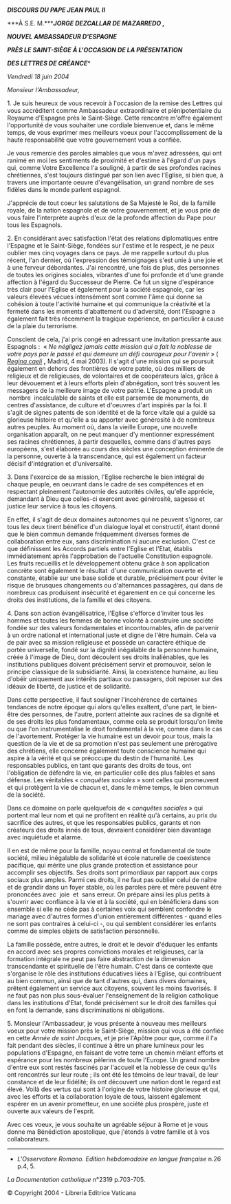 ***DISCOURS DU PAPE JEAN PAUL II***

***À S.E. M.******JORGE DEZCALLAR DE MAZARREDO*** ***,***

***NOUVEL AMBASSADEUR D'ESPAGNE***

***PRÈS LE SAINT-SIÈGE À L'OCCASION DE LA PRÉSENTATION***

***DES LETTRES DE CRÉANCE****

*Vendredi 18 juin 2004*

*Monsieur l'Ambassadeur,*

1. Je suis heureux de vous recevoir à l'occasion de la remise des Lettres qui vous accréditent comme Ambassadeur extraordinaire et plénipotentiaire du Royaume d'Espagne près le Saint-Siège. Cette rencontre m'offre également l'opportunité de vous souhaiter une cordiale bienvenue et, dans le même temps, de vous exprimer mes meilleurs voeux pour l'accomplissement de la haute responsabilité que votre gouvernement vous a confiée.

Je vous remercie des paroles aimables que vous m'avez adressées, qui ont ranimé en moi les sentiments de proximité et d'estime à l'égard d'un pays qui, comme Votre Excellence l'a souligné, à partir de ses profondes racines chrétiennes, s'est toujours distingué par son lien avec l'Eglise, si bien que, à travers une importante oeuvre d'évangélisation, un grand nombre de ses fidèles dans le monde parlent espagnol.

J'apprécie de tout coeur les salutations de Sa Majesté le Roi, de la famille royale, de la nation espagnole et de votre gouvernement, et je vous prie de vous faire l'interprète auprès d'eux de la profonde affection du Pape pour tous les Espagnols.

2. En considérant avec satisfaction l'état des relations diplomatiques entre l'Espagne et le Saint-Siège, fondées sur l'estime et le respect, je ne peux oublier mes cinq voyages dans ce pays. Je me rappelle surtout du plus récent, l'an dernier, où l'expression des témoignages s'est unie à une joie et à une ferveur débordantes. J'ai rencontré, une fois de plus, des personnes de toutes les origines sociales, vibrantes d'une foi profonde et d'une grande affection à l'égard du Successeur de Pierre. Ce fut un signe d'espérance très clair pour l'Eglise et également pour la société espagnole, car les valeurs élevées vécues intensément sont comme l'âme qui donne sa cohésion à toute l'activité humaine et qui communique la créativité et la fermeté dans les moments d'abattement ou d'adversité, dont l'Espagne a également fait très récemment la tragique expérience, en particulier à cause de la plaie du terrorisme.

Conscient de cela, j'ai pris congé en adressant une invitation pressante aux Espagnols :  « *Ne négligez jamais cette mission qui a fait la noblesse de votre pays par le passé et qui demeure un défi courageux pour l'avenir* » ( *[Regina caeli](/content/john-paul-ii/fr/angelus/2003/documents/hf_jp-ii_reg_20030504.html)* **,** Madrid, 4 mai 2003). Il s'agit d'une mission qui se poursuit également en dehors des frontières de votre patrie, où des milliers de religieux et de religieuses, de volontaires et de coopérateurs laïcs, grâce à leur dévouement et à leurs efforts plein d'abnégation, sont très souvent les messagers de la meilleure image de votre patrie. L'Espagne a produit un  nombre  incalculable de saints et elle est parsemée de monuments, de centres d'assistance, de culture et d'oeuvres d'art inspirés par la foi. Il s'agit de signes patents de son identité et de la force vitale qui a guidé sa glorieuse histoire et qu'elle a su apporter avec générosité à de nombreux autres peuples. Au moment où, dans la vieille Europe, une nouvelle organisation apparaît, on ne peut manquer d'y mentionner expressément ses racines chrétiennes, à partir desquelles, comme dans d'autres pays européens, s'est élaborée au cours des siècles une conception éminente de la personne, ouverte à la transcendance, qui est également un facteur décisif d'intégration et d'universalité.

3. Dans l'exercice de sa mission, l'Eglise recherche le bien intégral de chaque peuple, en oeuvrant dans le cadre de ses compétences et en respectant pleinement l'autonomie des autorités civiles, qu'elle apprécie, demandant à Dieu que celles-ci exercent avec générosité, sagesse et justice leur service à tous les citoyens.

En effet, il s'agit de deux domaines autonomes qui ne peuvent s'ignorer, car tous les deux tirent bénéfice d'un dialogue loyal et constructif, étant donné que le bien commun demande fréquemment diverses formes de collaboration entre eux, sans discrimination ni aucune exclusion. C'est ce que définissent les Accords partiels entre l'Eglise et l'Etat, établis immédiatement après l'approbation de l'actuelle Constitution espagnole. Les fruits recueillis et le développement obtenu grâce à son application concrète sont également le résultat  d'une communication ouverte et constante, établie sur une base solide et durable, précisément pour éviter le risque de brusques changements ou d'alternances passagères, qui dans de nombreux cas produisent insécurité et égarement en ce qui concerne les droits des institutions, de la famille et des citoyens.

4. Dans son action évangélisatrice, l'Eglise s'efforce d'inviter tous les hommes et toutes les femmes de bonne volonté à construire une société fondée sur des valeurs fondamentales et incontournables, afin de parvenir à un ordre national et international juste et digne de l'être humain. Cela va de pair avec sa mission religieuse et possède un caractère éthique de portée universelle, fondé sur la dignité inégalable de la personne humaine, créée à l'image de Dieu, dont découlent ses droits inaliénables, que les institutions publiques doivent précisément servir et promouvoir, selon le principe classique de la subsidiarité. Ainsi, la coexistence humaine, au lieu d'obéir uniquement aux intérêts partiaux ou passagers, doit reposer sur des idéaux de liberté, de justice et de solidarité.

Dans cette perspective, il faut souligner l'incohérence de certaines tendances de notre époque qui alors qu'elles exaltent, d'une part, le bien-être des personnes, de l'autre, portent atteinte aux racines de sa dignité et de ses droits les plus fondamentaux, comme cela se produit lorsqu'on limite ou que l'on instrumentalise le droit fondamental à la vie, comme dans le cas de l'avortement. Protéger la vie humaine est un devoir pour tous, mais la question de la vie et de sa promotion n'est pas seulement une prérogative des chrétiens, elle concerne également toute conscience humaine qui aspire à la vérité et qui se préoccupe du destin de l'humanité. Les responsables publics, en tant que garants des droits de tous, ont l'obligation de défendre la vie, en particulier celle des plus faibles et sans défense. Les véritables « *conquêtes sociales* » sont celles qui promeuvent et qui protègent la vie de chacun et, dans le même temps, le bien commun de la société.

Dans ce domaine on parle quelquefois de « *conquêtes sociales* » qui portent mal leur nom et qui ne profitent en réalité qu'à certains, au prix du sacrifice des autres, et que les responsables publics, garants et non créateurs des droits innés de tous, devraient considérer bien davantage avec inquiétude et alarme.

Il en est de même pour la famille, noyau central et fondamental de toute société, milieu inégalable de solidarité et école naturelle de coexistence pacifique, qui mérite une plus grande protection et assistance pour accomplir ses objectifs. Ses droits sont primordiaux par rapport aux corps sociaux plus amples. Parmi ces droits, il ne faut pas oublier celui de naître et de grandir dans un foyer stable, où les paroles père et mère peuvent être prononcées avec  joie  et  sans erreur. On prépare ainsi les plus petits à s'ouvrir avec confiance à la vie et à la société, qui en bénéficiera dans son ensemble si elle ne cède pas à certaines voix qui semblent confondre le mariage avec d'autres formes d'union entièrement différentes - quand elles ne sont pas contraires à celui-ci -, ou qui semblent considérer les enfants comme de simples objets de satisfaction personnelle.

La famille possède, entre autres, le droit et le devoir d'éduquer les enfants en accord avec ses propres convictions morales et religieuses, car la formation intégrale ne peut pas faire abstraction de la dimension transcendante et spirituelle de l'être humain. C'est dans ce contexte que s'organise le rôle des institutions éducatives liées à l'Eglise, qui contribuent au bien commun, ainsi que de tant d'autres qui, dans divers domaines, prêtent également un service aux citoyens, souvent les moins favorisés. Il ne faut pas non plus sous-évaluer l'enseignement de la religion catholique dans les institutions d'Etat, fondé précisément sur le droit des familles qui en font la demande, sans discriminations ni obligations.

5. Monsieur l'Ambassadeur, je vous présente à nouveau mes meilleurs voeux pour votre mission près le Saint-Siège, mission qui vous a été confiée en cette *Année de saint Jacques*, et je prie l'Apôtre pour que, comme il l'a fait pendant des siècles, il continue à être un phare lumineux pour les populations d'Espagne, en faisant de votre terre un chemin mêlant efforts et espérance pour les nombreux pèlerins de toute l'Europe. Un grand nombre d'entre eux sont restés fascinés par l'accueil et la noblesse de ceux qu'ils ont rencontrés sur leur route ; ils ont été les témoins de leur travail, de leur constance et de leur fidélité; ils ont découvert une nation dont le regard est élevé. Voilà des vertus qui sont à l'origine de votre histoire glorieuse et qui, avec les efforts et la collaboration loyale de tous, laissent également espérer en un avenir prometteur, en une société plus prospère, juste et ouverte aux valeurs de l'esprit.

Avec ces voeux, je vous souhaite un agréable séjour à Rome et je vous donne ma Bénédiction apostolique, que j'étends à votre famille et à vos collaborateurs.

* * *

* *L'Osservatore Romano. Edition hebdomadaire en langue française* n.26 p.4, 5.

*La Documentation catholique* n°2319 p.703-705.

© Copyright 2004 - Libreria Editrice Vaticana